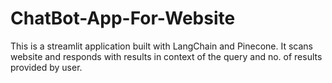 # ChatBot-App-For-Website
This is a streamlit application built with LangChain and Pinecone. It scans website and responds with results in context of the query and no. of results provided by user.
